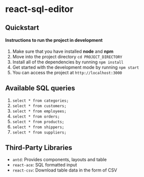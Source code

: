# react-sql-editor
 
 ## Quickstart

#### Instructions to run the project in development

1. Make sure that you have installed **node** and **npm**
2. Move into the project directory `cd PROJECT_DIRECTORY`
3. Install all of the dependencies by running `npm install`
4. Get started with the development mode by running `npm start`
5. You can access the project at `http://localhost:3000`

## Available SQL queries

1. `select * from categories;`
2. `select * from customers;`
3. `select * from employees;`
4. `select * from orders;`
5. `select * from products;`
6. `select * from shippers;`
7. `select * from suppliers;`


## Third-Party Libraries

-   `antd`: Provides components, layouts and table
-   `react-ace`: SQL formatted input
-   `react-csv`: Download table data in the form of CSV


